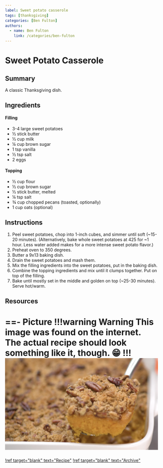 ```yaml
---
label: Sweet potato casserole
tags: [thanksgiving]
categories: [Ben Fulton]
authors:
  - name: Ben Fulton
    link: /categories/ben-fulton
---
```


# Sweet Potato Casserole
## Summary
A classic Thanksgiving dish.

## Ingredients
#### Filling
- 3-4 large sweet potatoes
- ½ stick butter
- ½ cup milk
- ¼ cup brown sugar
- 1 tsp vanilla
- ½ tsp salt
- 2 eggs

#### Topping
- ½ cup flour
- ½ cup brown sugar
- ½ stick butter, melted
- ¼ tsp salt
- ¾ cup chopped pecans (toasted, optionally)
- 1 cup oats (optional)

## Instructions
1. Peel sweet potatoes, chop into 1-inch cubes, and simmer until soft (~15-20 minutes). (Alternatively, bake whole sweet potatoes at 425 for ~1 hour. Less water added makes for a more intense sweet potato flavor.)
2. Preheat oven to 350 degrees.
3. Butter a 9x13 baking dish.
4. Drain the sweet potatoes and mash them.
5. Mix the filling ingredients into the sweet potatoes, put in the baking dish.
6. Combine the topping ingredients and mix until it clumps together. Put on top of the filling.
7. Bake until mostly set in the middle and golden on top (~25-30 minutes). Serve hot/warm.

## Resources
==- Picture
!!!warning Warning
This image was found on the internet. The actual recipe should look something like it, though. 😁
!!!
![](/static/banners/tmp/sweet-potato-casserole.png)
===
[!ref target="blank" text="Recipe"](https://www.foodnetwork.com/recipes/food-network-kitchen/sweet-potato-casserole-3364945)
[!ref target="blank" text="Archive"](https://archive.is/Yt91R)
